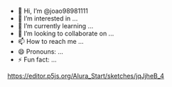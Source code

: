 - 👋 Hi, I’m @joao98981111
- 👀 I’m interested in ...
- 🌱 I’m currently learning ...
- 💞️ I’m looking to collaborate on ...
- 📫 How to reach me ...
- 😄 Pronouns: ...
- ⚡ Fun fact: ...

https://editor.p5js.org/Alura_Start/sketches/jqJjheB_4
